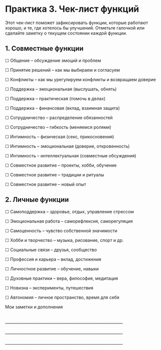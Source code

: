 <div style="page-break-before: always;"></div>

# Практика 3. Чек-лист функций

Этот чек-лист поможет зафиксировать функции, которые работают хорошо, и те, где хотелось бы улучшений. Отметьте галочкой или сделайте заметку о текущем состоянии каждой функции.

## 1. Совместные функции

☐ Общение – обсуждение эмоций и проблем

☐ Принятие решений – как мы выбираем и согласуем

☐ Конфликты – как мы урегулируем конфликты и возвращаем доверие

☐ Поддержка – эмоциональная (выслушать, обнять)

☐ Поддержка – практическая (помочь в делах)

☐ Поддержка – финансовая (вклад, взаимная защита)

☐ Сотрудничество – распределение обязанностей

☐ Сотрудничество – гибкость (меняемся ролями)

☐ Интимность – физическая (секс, прикосновения)

☐ Интимность – эмоциональная (доверие, откровенность)

☐ Интимность – интеллектуальная (совместные обсуждения)

☐ Совместное развитие – проекты, хобби, обучение

☐ Совместное развитие – традиции и ритуалы

☐ Совместное развитие – новый опыт

## 2. Личные функции

☐ Самоподдержка – здоровье, отдых, управление стрессом

☐ Эмоциональная работа – саморефлексия, саморегуляция

☐ Самоценность – чувство собственной значимости

☐ Хобби и творчество – музыка, рисование, спорт и др.

☐ Социальные связи – друзья, сообщество

☐ Профессия и карьера – вклад, достижения

☐ Личностное развитие – обучение, навыки

☐ Духовные практики – вера, философия, медитация

☐ Новизна – эксперименты, путешествия

☐ Автономия – личное пространство, время для себя

Мои заметки и дополнения

<br/>
____________________________________________________________
<br/><br/>
____________________________________________________________
<br/><br/>
____________________________________________________________
